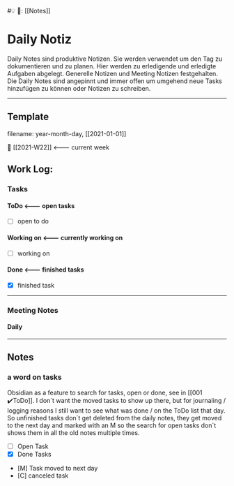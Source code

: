 #💡
🔗:  [[Notes]]

# Daily Notiz
Daily Notes sind produktive Notizen.
Sie werden verwendet um den Tag zu dokumentieren und zu planen.
Hier werden zu erledigende und erledigte Aufgaben abgelegt.
Generelle Notizen und Meeting Notizen festgehalten. Die Daily Notes sind angepinnt und immer offen um umgehend neue Tasks hinzufügen zu können oder Notizen zu schreiben.

---
## Template
filename: year-month-day, [[2021-01-01]]

 📅 [[2021-W22]] <--- current week
## Work Log:
### Tasks
#### ToDo <--- open tasks
 - [ ] open to do 
#### Working on <--- currently working on
- [ ]  working on
#### Done <--- finished tasks
- [x] finished task
---
### Meeting Notes
#### Daily


--- 
## Notes





### a word on tasks
Obsidian as a feature to search for tasks, open or done, see in  [[001 ✔️ToDo]].
I don´t want the moved tasks to show up there, but for journaling / logging reasons I still want to see what was done / on the ToDo list that day. So unfinished tasks don´t get deleted from the daily notes, they get moved to the next day and marked with an M so the search for open tasks don´t shows them in all the old notes multiple times.

- [ ] Open Task
- [x]  Done Tasks
- [M]  Task moved to next day
- [C]  canceled task